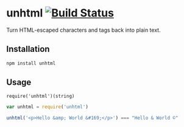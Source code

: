 # unhtml [![Build Status](https://secure.travis-ci.org/hughsk/unhtml.png?branch=master)](http://travis-ci.org/hughsk/unhtml) #

Turn HTML-escaped characters and tags back into plain text.

## Installation ##

``` bash
npm install unhtml
```

## Usage ##

`require('unhtml')(string)`

``` javascript
var unhtml = require('unhtml')

unhtml('<p>Hello &amp; World &#169;</p>') === "Hello & World ©"
```
